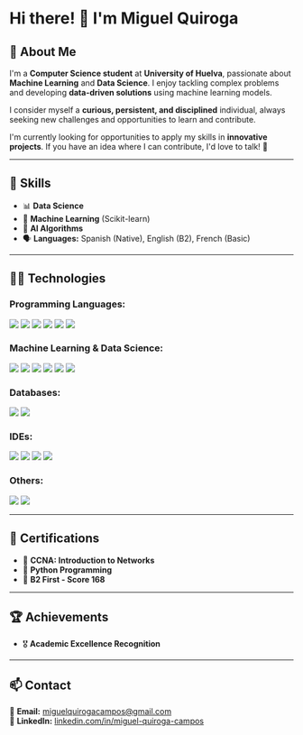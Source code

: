 # Hi there! 👋 I'm Miguel Quiroga

## 📌 About Me  
I'm a **Computer Science student** at **University of Huelva**, passionate about **Machine Learning** and **Data Science**. I enjoy tackling complex problems and developing **data-driven solutions** using machine learning models.  

I consider myself a **curious, persistent, and disciplined** individual, always seeking new challenges and opportunities to learn and contribute.  

I'm currently looking for opportunities to apply my skills in **innovative projects**. If you have an idea where I can contribute, I'd love to talk! 🚀  

---

## 🚀 Skills  

- 📊 **Data Science**
- 🤖 **Machine Learning** (Scikit-learn)  
- 🧠 **AI Algorithms**
- 🗣 **Languages:** Spanish (Native), English (B2), French (Basic)

---

## 👨‍💻 Technologies

### **Programming Languages:**  
<p>
  <img src="https://img.shields.io/badge/Java-%23ED8B00.svg?style=for-the-badge&logo=openjdk&logoColor=white"/>
  <img src="https://img.shields.io/badge/Python-%233776AB.svg?style=for-the-badge&logo=python&logoColor=white"/>
  <img src="https://img.shields.io/badge/Shell_Script-%23121011.svg?style=for-the-badge&logo=gnu-bash&logoColor=white"/>
  <img src="https://img.shields.io/badge/C%23-%23239120.svg?style=for-the-badge&logo=csharp&logoColor=white"/>
  <img src="https://img.shields.io/badge/C++-%2300599C.svg?style=for-the-badge&logo=cplusplus&logoColor=white"/>
  <img src="https://img.shields.io/badge/MATLAB-%230079C1.svg?style=for-the-badge&logo=mathworks&logoColor=white"/>
</p>

### **Machine Learning & Data Science:**  
<p>
  <img src="https://img.shields.io/badge/TensorFlow-%23FF6F00.svg?style=for-the-badge&logo=tensorflow&logoColor=white"/>
  <img src="https://img.shields.io/badge/Scikit--learn-%23F7931E.svg?style=for-the-badge&logo=scikitlearn&logoColor=white"/>
  <img src="https://img.shields.io/badge/FastAPI-%23009688.svg?style=for-the-badge&logo=fastapi&logoColor=white"/>
  <img src="https://img.shields.io/badge/NumPy-%23013243.svg?style=for-the-badge&logo=numpy&logoColor=white"/>
  <img src="https://img.shields.io/badge/Pandas-%23150458.svg?style=for-the-badge&logo=pandas&logoColor=white"/>
  <img src="https://img.shields.io/badge/Plotly-%233F4F75.svg?style=for-the-badge&logo=plotly&logoColor=white"/>
</p>

### **Databases:**  
<p>
  <img src="https://img.shields.io/badge/MySQL-%234479A1.svg?style=for-the-badge&logo=mysql&logoColor=white"/>
  <img src="https://img.shields.io/badge/PostgreSQL-%23336791.svg?style=for-the-badge&logo=postgresql&logoColor=white"/>
</p>

### **IDEs:**  
<p>
  <img src="https://img.shields.io/badge/Eclipse-%232C2255.svg?style=for-the-badge&logo=eclipse&logoColor=white"/>
  <img src="https://img.shields.io/badge/Jupyter-%23F37626.svg?style=for-the-badge&logo=jupyter&logoColor=white"/>
  <img src="https://img.shields.io/badge/PyCharm-%23000000.svg?style=for-the-badge&logo=pycharm&logoColor=white"/>
  <img src="https://img.shields.io/badge/VS_Code-%23007ACC.svg?style=for-the-badge&logo=visualstudiocode&logoColor=white"/>
</p>

### **Others:**  
<p>
  <img src="https://img.shields.io/badge/Linux-%23FCC624.svg?style=for-the-badge&logo=linux&logoColor=black"/>
  <img src="https://img.shields.io/badge/Git-%23F05032.svg?style=for-the-badge&logo=git&logoColor=white"/>
</p>

---

## 📌 Certifications  

- 📜 **CCNA: Introduction to Networks**  
- 🐍 **Python Programming**  
- 💂 **B2 First - Score 168**  

---

## 🏆 Achievements  

- 🎖 **Academic Excellence Recognition**  

---

## 📫 Contact  

📧 **Email:** [miguelquirogacampos@gmail.com](mailto:miguelquirogacampos@gmail.com)  
🔗 **LinkedIn:** [linkedin.com/in/miguel-quiroga-campos](https://www.linkedin.com/in/miguel-quiroga-campos)  
